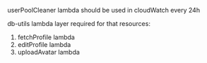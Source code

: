 userPoolCleaner lambda should be used in cloudWatch every 24h

db-utils lambda layer required for that resources:
1) fetchProfile lambda
2) editProfile lambda
3) uploadAvatar lambda